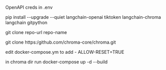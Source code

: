 OpenAPI creds in .env

pip install --upgrade --quiet langchain-openai tiktoken langchain-chroma langchain gitpython

git clone repo-url repo-name

git clone https:/github.com/chroma-core/chroma.git

edit docker-compose.ym to add - ALLOW-RESET=TRUE

in chroma dir run docker-compose up -d --build